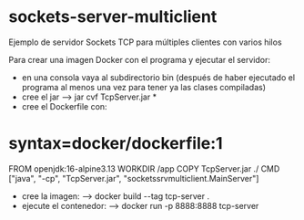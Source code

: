 # sockets-server-multiclient
Ejemplo de servidor Sockets TCP para múltiples clientes con varios hilos

Para crear una imagen Docker con el programa y ejecutar el servidor:

- en una consola vaya al subdirectorio bin (después de haber ejecutado el programa al menos una vez para tener ya las clases compiladas)
- cree el jar
--> jar cvf TcpServer.jar *
- cree el Dockerfile con:

# syntax=docker/dockerfile:1
FROM openjdk:16-alpine3.13
WORKDIR /app
COPY TcpServer.jar ./
CMD ["java", "-cp", "TcpServer.jar", "socketssrvmulticlient.MainServer"]

- cree la imagen:
--> docker build --tag tcp-server .
- ejecute el contenedor:
--> docker run -p 8888:8888 tcp-server
